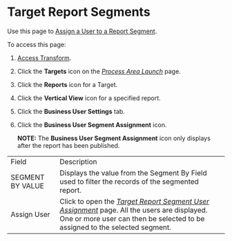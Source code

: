 # Target Report Segments

<div class="use">

Use this page to [Assign a User to a Report
Segment](../Use_Cases/Target_Report_Segments.htm#Assign_a_User_to_a_Target_Report_Segment).

</div>

To access this page:

1.  [Access Transform](../Config/Access_Transform.htm).

2.  Click the **Targets** icon on the *[Process Area
    Launch](Process_Area_Launch.htm)* page.

3.  Click the **Reports** icon for a Target.

4.  Click the **Vertical View** icon for a specified report.

5.  Click the **Business User Settings** tab.

6.  Click the **Business User Segment Assignment** icon.
    
    **NOTE:** The **Business User Segment Assignment** icon only
    displays after the report has been
published.

|                  |                                                                                                                                                                                                                         |
| ---------------- | ----------------------------------------------------------------------------------------------------------------------------------------------------------------------------------------------------------------------- |
| Field            | Description                                                                                                                                                                                                             |
| SEGMENT BY VALUE | Displays the value from the Segment By Field used to filter the records of the segmented report.                                                                                                                        |
| Assign User      | Click to open the *[Target Report Segment User Assignment](Target_Report_Segment_User_Assignment.htm)* page. All the users are displayed. One or more user can then be selected to be assigned to the selected segment. |
